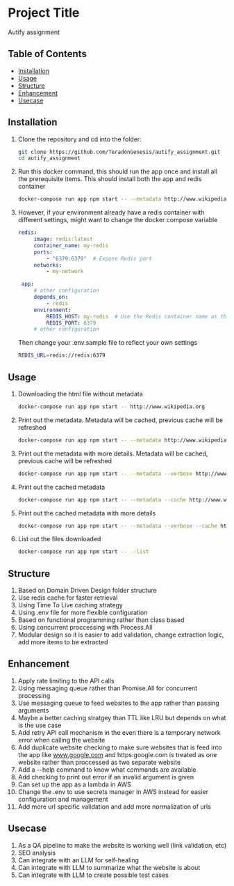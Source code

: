 # Project Title

Autify assignment

## Table of Contents

- [Installation](#installation)
- [Usage](#usage)
- [Structure](#structure)
- [Enhancement](#enhancement)
- [Usecase](#usecase)

## Installation

1. Clone the repository and cd into the folder:
   ```bash
   git clone https://github.com/TeradonGenesis/autify_assignment.git
   cd autify_assignment
   ```
2. Run this docker command, this should run the app once and install all the prerequisite items. This should install both the app and redis container
   ```bash
   docker-compose run app npm start -- --metadata http://www.wikipedia.org
   ```
3. However, if your environment already have a redis container with different settings, might want to change the docker compose variable
   ```yml
   redis:
        image: redis:latest
        container_name: my-redis
        ports:
            - "6379:6379"  # Expose Redis port
        networks:
            - my-network

    app:
        # other configuration
        depends_on:
            - redis
        environment:
            REDIS_HOST: my-redis  # Use the Redis container name as the host
            REDIS_PORT: 6379
        # other configuration
    ```
    Then change your .env.sample file to reflect your own settings
    ```bash
    REDIS_URL=redis://redis:6379
    ```

## Usage

1. Downloading the html file without metadata
    ```bash
    docker-compose run app npm start -- http://www.wikipedia.org
    ```
2. Print out the metadata. Metadata will be cached, previous cache will be refreshed
    ```bash
    docker-compose run app npm start -- --metadata http://www.wikipedia.org
    ```
3. Print out the metadata with more details. Metadata will be cached, previous cache will be refreshed
    ```bash
    docker-compose run app npm start -- --metadata --verbose http://www.wikipedia.org
    ```

4. Print out the cached metadata
    ```bash
    docker-compose run app npm start -- --metadata --cache http://www.wikipedia.org
    ```

5. Print out the cached metadata with more details
    ```bash
    docker-compose run app npm start -- --metadata --verbose --cache http://www.wikipedia.org
    ```

6. List out the files downloaded
    ```bash
    docker-compose run app npm start -- --list
    ```

## Structure

1. Based on Domain Driven Design folder structure
2. Use redis cache for faster retrieval
3. Using Time To Live caching strategy
3. Using .env file for more flexible configuration
4. Based on functional programming rather than class based
5. Using concurrent proccessing with Process.All
6. Modular design so it is easier to add validation, change extraction logic, add more items to be extracted

## Enhancement

1. Apply rate limiting to the API calls
2. Using messaging queue rather than Promise.All for concurrent processing
3. Use messaging queue to feed websites to the app rather than passing arguments
4. Maybe a better caching stratgey than TTL like LRU but depends on what is the use case
5. Add retry API call mechanism in the even there is a temporary network error when calling the website
6. Add duplicate website checking to make sure websites that is feed into the app like www.google.com and https:google.com is treated as one website rather than proccessed as two separate website
7. Add a --help command to know what commands are available 
8. Add checking to print out error if an invalid argument is given
9. Can set up the app as a lambda in AWS
10. Change the .env to use secrets manager in AWS instead for easier configuration and management
11. Add more url specific validation and add more normalization of urls

## Usecase

1. As a QA pipeline to make the website is working well (link validation, etc)
2. SEO analysis 
3. Can integrate with an LLM for self-healing
4. Can integrate with LLM to summarize what the website is about
5. Can integrate with LLM to create possible test cases


